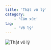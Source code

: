 ```yaml
---
title: 'Thật vô lý'
category: 
    - 'Cảm xúc'
tag:
    - 'Vô lý'
---
```

![Thật vô lý](https://media1.tenor.com/m/CXaIcPQlCfgAAAAd/bomman-shout.gif "Thật vô lý")
